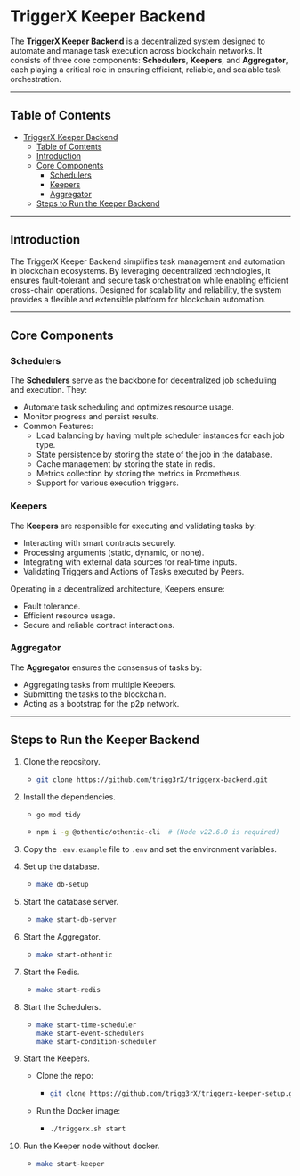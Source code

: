 # TriggerX Keeper Backend

The **TriggerX Keeper Backend** is a decentralized system designed to automate and manage task execution across blockchain networks. It consists of three core components: **Schedulers**, **Keepers**, and **Aggregator**, each playing a critical role in ensuring efficient, reliable, and scalable task orchestration.

---

## Table of Contents

- [TriggerX Keeper Backend](#triggerx-keeper-backend)
  - [Table of Contents](#table-of-contents)
  - [Introduction](#introduction)
  - [Core Components](#core-components)
    - [Schedulers](#schedulers)
    - [Keepers](#keepers)
    - [Aggregator](#aggregator)
  - [Steps to Run the Keeper Backend](#steps-to-run-the-keeper-backend)

---

## Introduction

The TriggerX Keeper Backend simplifies task management and automation in blockchain ecosystems. By leveraging decentralized technologies, it ensures fault-tolerant and secure task orchestration while enabling efficient cross-chain operations. Designed for scalability and reliability, the system provides a flexible and extensible platform for blockchain automation.

---

## Core Components

### Schedulers

The **Schedulers** serve as the backbone for decentralized job scheduling and execution. They:

- Automate task scheduling and optimizes resource usage.
- Monitor progress and persist results.
- Common Features:
  - Load balancing by having multiple scheduler instances for each job type.
  - State persistence by storing the state of the job in the database.
  - Cache management by storing the state in redis.
  - Metrics collection by storing the metrics in Prometheus.
  - Support for various execution triggers.
  
### Keepers

The **Keepers** are responsible for executing and validating tasks by:

- Interacting with smart contracts securely.
- Processing arguments (static, dynamic, or none).
- Integrating with external data sources for real-time inputs.
- Validating Triggers and Actions of Tasks executed by Peers.

Operating in a decentralized architecture, Keepers ensure:

- Fault tolerance.
- Efficient resource usage.
- Secure and reliable contract interactions.

### Aggregator

The **Aggregator** ensures the consensus of tasks by:

- Aggregating tasks from multiple Keepers.
- Submitting the tasks to the blockchain.
- Acting as a bootstrap for the p2p network.

---

## Steps to Run the Keeper Backend

1. Clone the repository.

     - ```sh
       git clone https://github.com/trigg3rX/triggerx-backend.git
       ```

2. Install the dependencies.

     - ```sh
       go mod tidy
       ```

     - ```sh
       npm i -g @othentic/othentic-cli  # (Node v22.6.0 is required)
       ```

3. Copy the `.env.example` file to `.env` and set the environment variables.

4. Set up the database.

   - ```sh
     make db-setup
     ```

5. Start the database server.

   - ```sh
     make start-db-server
     ```

6. Start the Aggregator.

   - ```sh
     make start-othentic
     ```

7. Start the Redis.

   - ```sh
     make start-redis
     ```

8. Start the Schedulers.

   - ```sh
     make start-time-scheduler
     make start-event-schedulers
     make start-condition-scheduler
     ```

9. Start the Keepers.
   - Clone the repo:

     - ```sh
       git clone https://github.com/trigg3rX/triggerx-keeper-setup.git
       ```

   - Run the Docker image:

     - ```sh
       ./triggerx.sh start
       ```

10. Run the Keeper node without docker.

     - ```sh
       make start-keeper
       ```
